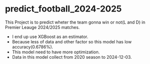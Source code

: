 # predict_football_2024-2025
This Project is to predict wheter the team gonna win or not(L and D) in Premier Leauge 2024/2025 matches.

* I end up use XGBoost as an estimator.
* Because less of data and other factor so this model has low accuracy(0.6786%).
* This model need to have more optimization.
* Data in this model collect from 2020 season to 2024-12-03.
